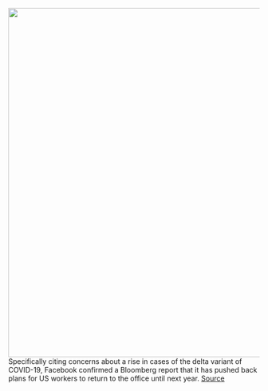 <img src='https://cdn.vox-cdn.com/thumbor/x1mkXSz4kI5v-89vvZIh5VyJ1J0=/0x0:2040x1360/1200x800/filters:focal(857x517:1183x843)/cdn.vox-cdn.com/uploads/chorus_image/image/69717461/jbareham_180405_1777_facebook_0003.0.jpg' width='700px' /><br/>
Specifically citing concerns about a rise in cases of the delta variant of COVID-19, Facebook confirmed a Bloomberg report that it has pushed back plans for US workers to return to the office until next year.
<a href='https://www.theverge.com/2021/8/12/22622282/facebook-office-return-delayed-2022-us'> Source <a/>